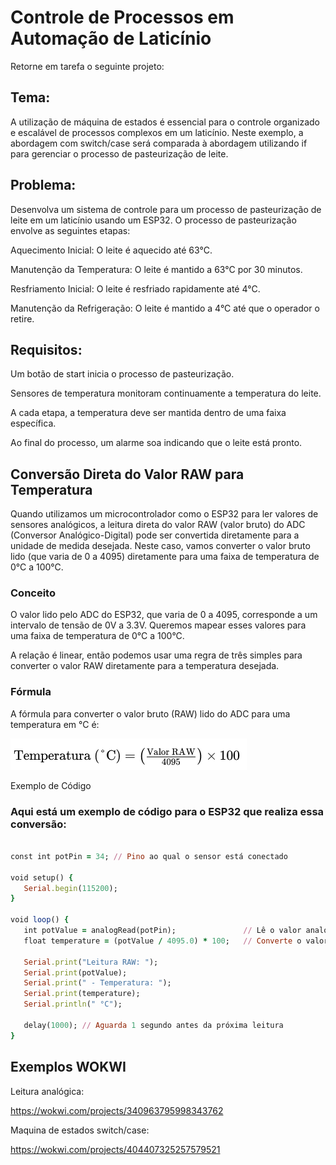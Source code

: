 # Controle de Processos em Automação de Laticínio

Retorne em tarefa o seguinte projeto:

## Tema:

A utilização de máquina de estados é essencial para o controle organizado e escalável de processos complexos em um laticínio. Neste exemplo, a abordagem com switch/case será comparada à abordagem utilizando if para gerenciar o processo de pasteurização de leite.

## Problema:
Desenvolva um sistema de controle para um processo de pasteurização de leite em um laticínio usando um ESP32. O processo de pasteurização envolve as seguintes etapas:

Aquecimento Inicial: O leite é aquecido até 63°C.
    
Manutenção da Temperatura: O leite é mantido a 63°C por 30 minutos.
    
Resfriamento Inicial: O leite é resfriado rapidamente até 4°C.
    
Manutenção da Refrigeração: O leite é mantido a 4°C até que o operador o retire.

##  Requisitos:

Um botão de start inicia o processo de pasteurização.
    
Sensores de temperatura monitoram continuamente a temperatura do leite.
    
A cada etapa, a temperatura deve ser mantida dentro de uma faixa específica.
    
Ao final do processo, um alarme soa indicando que o leite está pronto.

## Conversão Direta do Valor RAW para Temperatura

Quando utilizamos um microcontrolador como o ESP32 para ler valores de sensores analógicos, a leitura direta do valor RAW (valor bruto) do ADC (Conversor Analógico-Digital) pode ser convertida diretamente para a unidade de medida desejada. Neste caso, vamos converter o valor bruto lido (que varia de 0 a 4095) diretamente para uma faixa de temperatura de 0°C a 100°C.

### Conceito

O valor lido pelo ADC do ESP32, que varia de 0 a 4095, corresponde a um intervalo de tensão de 0V a 3.3V. Queremos mapear esses valores para uma faixa de temperatura de 0°C a 100°C.

A relação é linear, então podemos usar uma regra de três simples para converter o valor RAW diretamente para a temperatura desejada.

### Fórmula

A fórmula para converter o valor bruto (RAW) lido do ADC para uma temperatura em °C é:

<img src=imagens/formula.png>

Exemplo de Código

### Aqui está um exemplo de código para o ESP32 que realiza essa conversão:

 ```ruby 

const int potPin = 34; // Pino ao qual o sensor está conectado

void setup() {
    Serial.begin(115200);
}

void loop() {
    int potValue = analogRead(potPin);               // Lê o valor analógico do sensor
    float temperature = (potValue / 4095.0) * 100;   // Converte o valor RAW para temperatura em °C

    Serial.print("Leitura RAW: ");
    Serial.print(potValue);
    Serial.print(" - Temperatura: ");
    Serial.print(temperature);
    Serial.println(" °C");

    delay(1000); // Aguarda 1 segundo antes da próxima leitura
}


 ```

## Exemplos WOKWI

Leitura analógica:

https://wokwi.com/projects/340963795998343762

Maquina de estados switch/case:

https://wokwi.com/projects/404407325257579521


